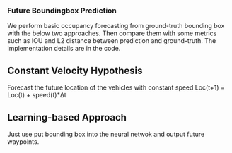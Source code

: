 ### Future Boundingbox Prediction 
We perform basic occupancy forecasting from ground-truth bounding box with the below two approaches. Then compare them with some metrics such as IOU and L2 distance between prediction and ground-truth. The implementation details are in the code.




## Constant Velocity Hypothesis 
Forecast the future location of the vehicles with constant speed
Loc(t+1) = Loc(t) + speed(t)*Δt





## Learning-based Approach
Just use put bounding box into the neural netwok and output future waypoints.

